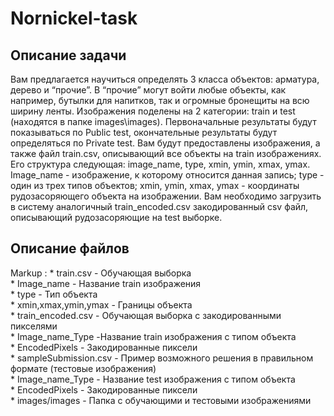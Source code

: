 # Nornickel-task
## Описание задачи  
Вам предлагается научиться определять 3 класса объектов: арматура, дерево и “прочие”. В “прочие” могут войти любые объекты, как например, бутылки для напитков, так и огромные бронещиты на всю ширину ленты. Изображения поделены на 2 категории: train и test (находятся в папке images\images). Первоначальные результаты будут показываться по Public test, окончательные результаты будут определяться по Private test. Вам будут предоставлены изображения, а также файл train.csv, описывающий все объекты на train изображениях. Его структура следующая: image_name, type, xmin, ymin, xmax, ymax. Image_name - изображение, к которому относится данная запись; type - один из трех типов объектов; xmin, ymin, xmax, ymax - координаты рудозасоряющего объекта на изображении. Вам необходимо загрузить в систему аналогичный train_encoded.csv закодированный csv файл, описывающий рудозасоряющие на test выборке.  
  
## Описание файлов  
 Markup : * train.csv - Обучающая выборка  
			* Image_name - Название train изображения  
			* type - Тип объекта  
			* xmin,xmax,ymin,ymax - Границы объекта  
		  * train_encoded.csv - Обучающая выборка с закодированными пикселями  
			* Image_name_Type -Название train изображения с типом объекта  
			* EncodedPixels - Закодированные пиксели  
		  * sampleSubmission.csv - Пример возможного решения в правильном формате (тестовые изображения)  
		    * Image_name_Type - Название test изображения с типом объекта  
		    * EncodedPixels - Закодированные пиксели  
		  * images/images - Папка с обучающими и тестовыми изображениями  
